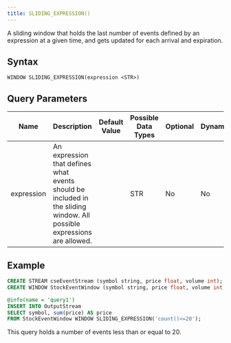 ```yaml
---
title: SLIDING_EXPRESSION()
---
```


A sliding window that holds the last number of events defined by an expression at a given time, and gets updated for each arrival and expiration.

## Syntax

    WINDOW SLIDING_EXPRESSION(expression <STR>)

## Query Parameters

| Name          | Description     | Default Value | Possible Data Types | Optional | Dynamic |
|----------|---------------------------------------|-------------|-----------------|----------|---------|
| expression | An expression that defines what events should be included in the sliding window. All possible expressions are allowed. |          | STR        | No       | No      |

## Example

```sql
CREATE STREAM cseEventStream (symbol string, price float, volume int);
CREATE WINDOW StockEventWindow (symbol string, price float, volume int) EXPRESSION('count()<40');

@info(name = 'query1')
INSERT INTO OutputStream
SELECT symbol, sum(price) AS price
FROM StockEventWindow WINDOW SLIDING_EXPRESSION('count()<=20');
```

This query holds a number of events less than or equal to 20.
